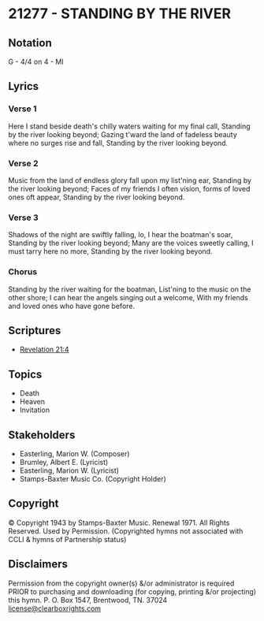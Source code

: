 # 21277 - STANDING BY THE RIVER

## Notation

G - 4/4 on 4 - MI

## Lyrics

### Verse 1

Here I stand beside death's chilly waters waiting for my final call, Standing by the river looking beyond; Gazing t'ward the land of fadeless beauty where no surges rise and fall, Standing by the river looking beyond.

### Verse 2

Music from the land of endless glory fall upon my list'ning ear, Standing by the river looking beyond; Faces of my friends I often vision, forms of loved ones oft appear, Standing by the river looking beyond.

### Verse 3

Shadows of the night are swiftly falling, lo, I hear the boatman's soar, Standing by the river looking beyond; Many are the voices sweetly calling, I must tarry here no more, Standing by the river looking beyond.

### Chorus

Standing by the river waiting for the boatman, List'ning to the music on the other shore; I can hear the angels singing out a welcome, With my friends and loved ones who have gone before.


## Scriptures

- [Revelation 21:4](https://www.biblegateway.com/passage/?search=Revelation%2021%3A4)

## Topics

- Death
- Heaven
- Invitation

## Stakeholders

- Easterling, Marion W. (Composer)
- Brumley, Albert E. (Lyricist)
- Easterling, Marion W. (Lyricist)
- Stamps-Baxter Music Co. (Copyright Holder)

## Copyright

© Copyright 1943 by Stamps-Baxter Music. Renewal 1971. All Rights Reserved. Used by Permission.
(Copyrighted hymns not associated with CCLI & hymns of Partnership status)

## Disclaimers

Permission from the copyright owner(s) &/or administrator is required PRIOR to purchasing and downloading (for copying, printing &/or projecting) this hymn.
P. O. Box 1547, Brentwood, TN. 37024       license@clearboxrights.com

